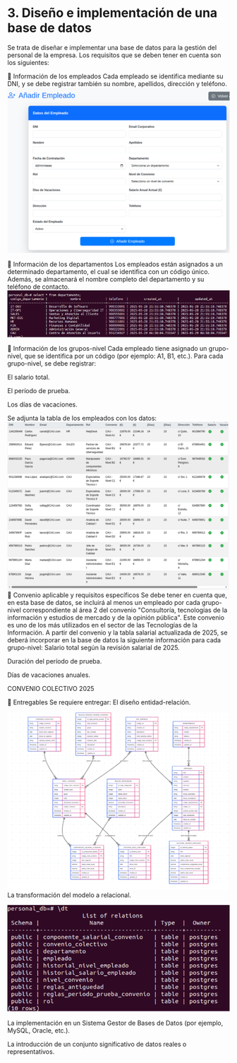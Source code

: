 # 3. Diseño e implementación de una base de datos

Se trata de diseñar e implementar una base de datos para la gestión del personal de la empresa. Los requisitos que se deben tener en cuenta son los siguientes:

🔹 Información de los empleados
Cada empleado se identifica mediante su DNI, y se debe registrar también su nombre, apellidos, dirección y teléfono.
![BBDD_14.png](img/servicios/SRV4/BBDD_14.png)

🔹 Información de los departamentos
Los empleados están asignados a un determinado departamento, el cual se identifica con un código único. Además, se almacenará el nombre completo del departamento y su teléfono de contacto.
![BBDD_15.png](img/servicios/SRV4/BBDD_15.png)

🔹 Información de los grupos-nivel
Cada empleado tiene asignado un grupo-nivel, que se identifica por un código (por ejemplo: A1, B1, etc.). Para cada grupo-nivel, se debe registrar:

El salario total.


El período de prueba.


Los días de vacaciones.

Se adjunta la tabla de los empleados con los datos:
![BBDD_16.png](img/servicios/SRV4/BBDD_16.png)
🔹 Convenio aplicable y requisitos específicos
Se debe tener en cuenta que, en esta base de datos, se incluirá al menos un empleado por cada grupo-nivel correspondiente al área 2 del convenio "Consultoría, tecnologías de la información y estudios de mercado y de la opinión pública".
Este convenio es uno de los más utilizados en el sector de las Tecnologías de la Información.
A partir del convenio y la tabla salarial actualizada de 2025, se deberá incorporar en la base de datos la siguiente información para cada grupo-nivel:
Salario total según la revisión salarial de 2025.


Duración del período de prueba.


Días de vacaciones anuales.

CONVENIO COLECTIVO 2025






🔹 Entregables
Se requiere entregar:
El diseño entidad-relación.

![BBDD_2.png](img/servicios/SRV4/BBDD_2.png)
La transformación del modelo a relacional.

![BBDD_8.png](img/servicios/SRV4/BBDD_8.png)


La implementación en un Sistema Gestor de Bases de Datos (por ejemplo, MySQL, Oracle, etc.).


La introducción de un conjunto significativo de datos reales o representativos.


